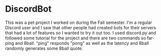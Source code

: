 # DiscordBot
This was a pet project I worked on during the Fall semester.
I'm a regular Discord user and I saw that other people had created bots for their servers that had a lot of features so I wanted to try it out too.
I used discord.py and followed some tutorial for the project and there are two commands so far- ping and 8ball.
"ping" responds "pong" as well as the latency and 8ball randomly generates some 8ball quote. 
